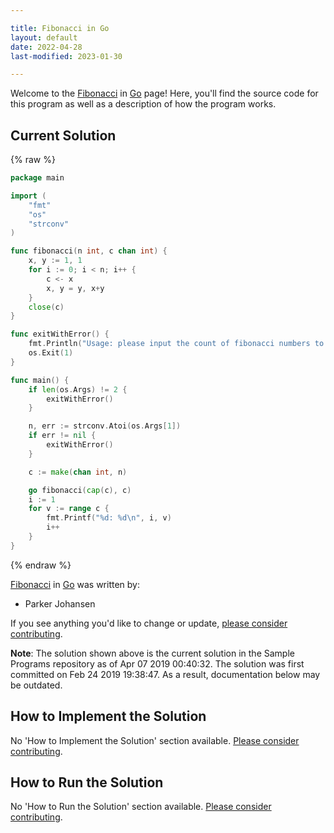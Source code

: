 ```yaml
---

title: Fibonacci in Go
layout: default
date: 2022-04-28
last-modified: 2023-01-30

---
```


Welcome to the [Fibonacci](https://sampleprograms.io/projects/fibonacci) in [Go](https://sampleprograms.io/languages/go) page! Here, you'll find the source code for this program as well as a description of how the program works.

## Current Solution

{% raw %}

```go
package main

import (
	"fmt"
	"os"
	"strconv"
)

func fibonacci(n int, c chan int) {
	x, y := 1, 1
	for i := 0; i < n; i++ {
		c <- x
		x, y = y, x+y
	}
	close(c)
}

func exitWithError() {
	fmt.Println("Usage: please input the count of fibonacci numbers to output")
	os.Exit(1)
}

func main() {
	if len(os.Args) != 2 {
		exitWithError()
	}

	n, err := strconv.Atoi(os.Args[1])
	if err != nil {
		exitWithError()
	}

	c := make(chan int, n)

	go fibonacci(cap(c), c)
	i := 1
	for v := range c {
		fmt.Printf("%d: %d\n", i, v)
		i++
	}
}
```

{% endraw %}

[Fibonacci](https://sampleprograms.io/projects/fibonacci) in [Go](https://sampleprograms.io/languages/go) was written by:

- Parker Johansen

If you see anything you'd like to change or update, [please consider contributing](https://github.com/TheRenegadeCoder/sample-programs).

**Note**: The solution shown above is the current solution in the Sample Programs repository as of Apr 07 2019 00:40:32. The solution was first committed on Feb 24 2019 19:38:47. As a result, documentation below may be outdated.

## How to Implement the Solution

No 'How to Implement the Solution' section available. [Please consider contributing](https://github.com/TheRenegadeCoder/sample-programs-website).

## How to Run the Solution

No 'How to Run the Solution' section available. [Please consider contributing](https://github.com/TheRenegadeCoder/sample-programs-website).